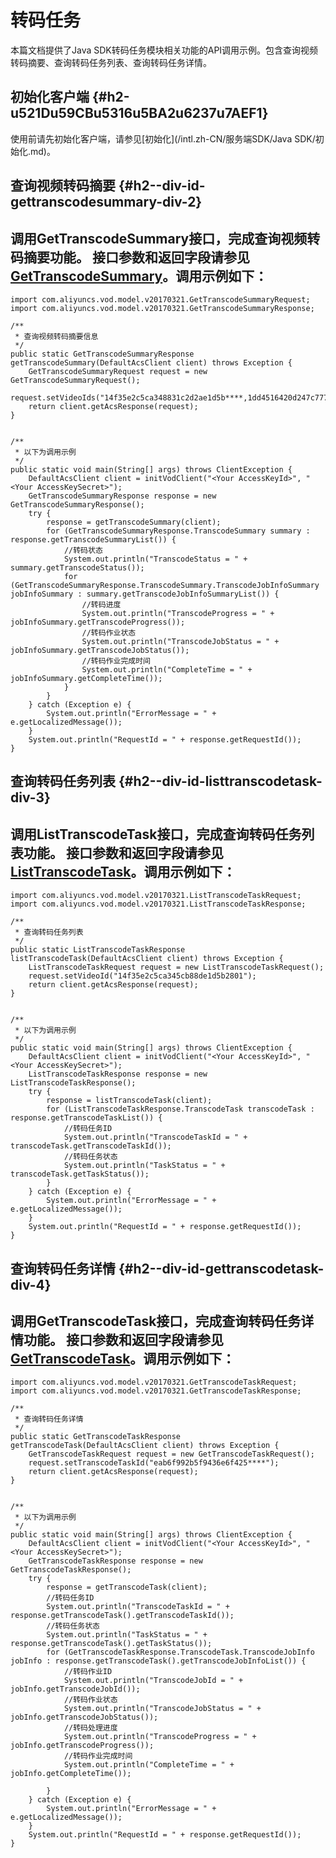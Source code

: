 转码任务 
=========================

本篇文档提供了Java SDK转码任务模块相关功能的API调用示例。包含查询视频转码摘要、查询转码任务列表、查询转码任务详情。

初始化客户端 {#h2-u521Du59CBu5316u5BA2u6237u7AEF1}
--------------------------------------------

使用前请先初始化客户端，请参见[初始化](/intl.zh-CN/服务端SDK/Java SDK/初始化.md)。

查询视频转码摘要 {#h2--div-id-gettranscodesummary-div-2}
------------------------------------------------

调用GetTranscodeSummary接口，完成查询视频转码摘要功能。
接口参数和返回字段请参见[GetTranscodeSummary](/intl.zh-CN/服务端API/媒体处理/转码任务/查询视频转码摘要.md)。调用示例如下： 
---------------------------------------------------------------------------------------------------------------------------------------------------------------------------

    import com.aliyuncs.vod.model.v20170321.GetTranscodeSummaryRequest;
    import com.aliyuncs.vod.model.v20170321.GetTranscodeSummaryResponse;
    
    /**
     * 查询视频转码摘要信息
     */
    public static GetTranscodeSummaryResponse getTranscodeSummary(DefaultAcsClient client) throws Exception {
        GetTranscodeSummaryRequest request = new GetTranscodeSummaryRequest();
        request.setVideoIds("14f35e2c5ca348831c2d2ae1d5b****,1dd4516420d247c777538c9aaa****");
        return client.getAcsResponse(request);
    }
    
    
    /**
     * 以下为调用示例
     */
    public static void main(String[] args) throws ClientException {
        DefaultAcsClient client = initVodClient("<Your AccessKeyId>", "<Your AccessKeySecret>");
        GetTranscodeSummaryResponse response = new GetTranscodeSummaryResponse();
        try {
            response = getTranscodeSummary(client);
            for (GetTranscodeSummaryResponse.TranscodeSummary summary : response.getTranscodeSummaryList()) {
                //转码状态
                System.out.println("TranscodeStatus = " + summary.getTranscodeStatus());
                for (GetTranscodeSummaryResponse.TranscodeSummary.TranscodeJobInfoSummary jobInfoSummary : summary.getTranscodeJobInfoSummaryList()) {
                    //转码进度
                    System.out.println("TranscodeProgress = " + jobInfoSummary.getTranscodeProgress());
                    //转码作业状态
                    System.out.println("TranscodeJobStatus = " + jobInfoSummary.getTranscodeJobStatus());
                    //转码作业完成时间
                    System.out.println("CompleteTime = " + jobInfoSummary.getCompleteTime());
                }
            }
        } catch (Exception e) {
            System.out.println("ErrorMessage = " + e.getLocalizedMessage());
        }
        System.out.println("RequestId = " + response.getRequestId());
    }



查询转码任务列表 {#h2--div-id-listtranscodetask-div-3}
----------------------------------------------

调用ListTranscodeTask接口，完成查询转码任务列表功能。
接口参数和返回字段请参见[ListTranscodeTask](/intl.zh-CN/服务端API/媒体处理/转码任务/查询转码任务列表.md)。调用示例如下： 
-----------------------------------------------------------------------------------------------------------------------------------------------------------------------

    import com.aliyuncs.vod.model.v20170321.ListTranscodeTaskRequest;
    import com.aliyuncs.vod.model.v20170321.ListTranscodeTaskResponse;
    
    /**
     * 查询转码任务列表
     */
    public static ListTranscodeTaskResponse listTranscodeTask(DefaultAcsClient client) throws Exception {
        ListTranscodeTaskRequest request = new ListTranscodeTaskRequest();
        request.setVideoId("14f35e2c5ca345cb88de1d5b2801");
        return client.getAcsResponse(request);
    }
    
    
    /**
     * 以下为调用示例
     */
    public static void main(String[] args) throws ClientException {
        DefaultAcsClient client = initVodClient("<Your AccessKeyId>", "<Your AccessKeySecret>");
        ListTranscodeTaskResponse response = new ListTranscodeTaskResponse();
        try {
            response = listTranscodeTask(client);
            for (ListTranscodeTaskResponse.TranscodeTask transcodeTask : response.getTranscodeTaskList()) {
                //转码任务ID
                System.out.println("TranscodeTaskId = " + transcodeTask.getTranscodeTaskId());
                //转码任务状态
                System.out.println("TaskStatus = " + transcodeTask.getTaskStatus());
            }
        } catch (Exception e) {
            System.out.println("ErrorMessage = " + e.getLocalizedMessage());
        }
        System.out.println("RequestId = " + response.getRequestId());
    }



查询转码任务详情 {#h2--div-id-gettranscodetask-div-4}
---------------------------------------------

调用GetTranscodeTask接口，完成查询转码任务详情功能。
接口参数和返回字段请参见[GetTranscodeTask](/intl.zh-CN/服务端API/媒体处理/转码任务/查询转码任务详情.md)。调用示例如下： 
---------------------------------------------------------------------------------------------------------------------------------------------------------------------

    import com.aliyuncs.vod.model.v20170321.GetTranscodeTaskRequest;
    import com.aliyuncs.vod.model.v20170321.GetTranscodeTaskResponse;
    
    /**
     * 查询转码任务详情
     */
    public static GetTranscodeTaskResponse getTranscodeTask(DefaultAcsClient client) throws Exception {
        GetTranscodeTaskRequest request = new GetTranscodeTaskRequest();
        request.setTranscodeTaskId("eab6f992b5f9436e6f425****");
        return client.getAcsResponse(request);
    }
    
    
    /**
     * 以下为调用示例
     */
    public static void main(String[] args) throws ClientException {
        DefaultAcsClient client = initVodClient("<Your AccessKeyId>", "<Your AccessKeySecret>");
        GetTranscodeTaskResponse response = new GetTranscodeTaskResponse();
        try {
            response = getTranscodeTask(client);
            //转码任务ID
            System.out.println("TranscodeTaskId = " + response.getTranscodeTask().getTranscodeTaskId());
            //转码任务状态
            System.out.println("TaskStatus = " + response.getTranscodeTask().getTaskStatus());
            for (GetTranscodeTaskResponse.TranscodeTask.TranscodeJobInfo jobInfo : response.getTranscodeTask().getTranscodeJobInfoList()) {
                //转码作业ID
                System.out.println("TranscodeJobId = " + jobInfo.getTranscodeJobId());
                //转码作业状态
                System.out.println("TranscodeJobStatus = " + jobInfo.getTranscodeJobStatus());
                //转码处理进度
                System.out.println("TranscodeProgress = " + jobInfo.getTranscodeProgress());
                //转码作业完成时间
                System.out.println("CompleteTime = " + jobInfo.getCompleteTime());
    
            }
        } catch (Exception e) {
            System.out.println("ErrorMessage = " + e.getLocalizedMessage());
        }
        System.out.println("RequestId = " + response.getRequestId());
    }


